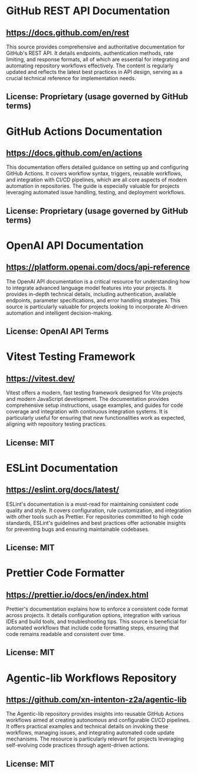 # GitHub REST API Documentation
## https://docs.github.com/en/rest
This source provides comprehensive and authoritative documentation for GitHub's REST API. It details endpoints, authentication methods, rate limiting, and response formats, all of which are essential for integrating and automating repository workflows effectively. The content is regularly updated and reflects the latest best practices in API design, serving as a crucial technical reference for implementation needs.
## License: Proprietary (usage governed by GitHub terms)

# GitHub Actions Documentation
## https://docs.github.com/en/actions
This documentation offers detailed guidance on setting up and configuring GitHub Actions. It covers workflow syntax, triggers, reusable workflows, and integration with CI/CD pipelines, which are all core aspects of modern automation in repositories. The guide is especially valuable for projects leveraging automated issue handling, testing, and deployment workflows.
## License: Proprietary (usage governed by GitHub terms)

# OpenAI API Documentation
## https://platform.openai.com/docs/api-reference
The OpenAI API documentation is a critical resource for understanding how to integrate advanced language model features into your projects. It provides in-depth technical details, including authentication, available endpoints, parameter specifications, and error handling strategies. This source is particularly valuable for projects looking to incorporate AI-driven automation and intelligent decision-making.
## License: OpenAI API Terms

# Vitest Testing Framework
## https://vitest.dev/
Vitest offers a modern, fast testing framework designed for Vite projects and modern JavaScript development. The documentation provides comprehensive setup instructions, usage examples, and guides for code coverage and integration with continuous integration systems. It is particularly useful for ensuring that new functionalities work as expected, aligning with repository testing practices.
## License: MIT

# ESLint Documentation
## https://eslint.org/docs/latest/
ESLint's documentation is a must-read for maintaining consistent code quality and style. It covers configuration, rule customization, and integration with other tools such as Prettier. For repositories committed to high code standards, ESLint's guidelines and best practices offer actionable insights for preventing bugs and ensuring maintainable codebases.
## License: MIT

# Prettier Code Formatter
## https://prettier.io/docs/en/index.html
Prettier's documentation explains how to enforce a consistent code format across projects. It details configuration options, integration with various IDEs and build tools, and troubleshooting tips. This source is beneficial for automated workflows that include code formatting steps, ensuring that code remains readable and consistent over time.
## License: MIT

# Agentic-lib Workflows Repository
## https://github.com/xn-intenton-z2a/agentic-lib
The Agentic-lib repository provides insights into reusable GitHub Actions workflows aimed at creating autonomous and configurable CI/CD pipelines. It offers practical examples and technical details on invoking these workflows, managing issues, and integrating automated code update mechanisms. The resource is particularly relevant for projects leveraging self-evolving code practices through agent-driven actions.
## License: MIT